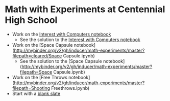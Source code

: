 # Math with Experiments at Centennial High School

* Work on the [Interest with Computers notebook](http://mybinder.org/v2/gh/inducer/math-experiments/master?filepath=cleared/Interest.ipynb)
    * See the solution to the [Interest with Computers notebook](http://mybinder.org/v2/gh/inducer/math-experiments/master?filepath=Interest.ipynb)
* Work on the [Space Capsule notebook](http://mybinder.org/v2/gh/inducer/math-experiments/master?filepath=cleared/Space Capsule.ipynb)
    * See the solution to the [Space Capsule notebook](http://mybinder.org/v2/gh/inducer/math-experiments/master?filepath=Space Capsule.ipynb)
* Work on the [Free Throws notebook](http://mybinder.org/v2/gh/inducer/math-experiments/master?filepath=Shooting Freethrows.ipynb)
* Start with a [blank slate](http://mybinder.org/v2/gh/inducer/math-experiments/master)

